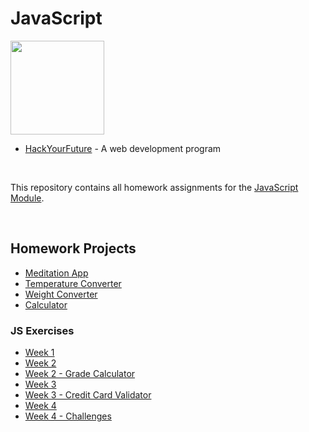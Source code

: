 # JavaScript

<img src="https://upload.wikimedia.org/wikipedia/commons/9/99/Unofficial_JavaScript_logo_2.svg" width="150">

* [HackYourFuture](https://github.com/HackYourFuture) - A web development program

<br/>

This repository contains all homework assignments for the [JavaScript Module](https://github.com/HackYourFuture/JavaScript/).

<br/>

## Homework Projects
* [Meditation App](https://marzfd.github.io/JavaScript/week3/Meditation-App/index.html)
* [Temperature Converter](https://marzfd.github.io/JavaScript/week2/Temperature-Converter/index.html)
* [Weight Converter](https://marzfd.github.io/JavaScript/week2/Weight-Converter/index.html)
* [Calculator](https://marzfd.github.io/JavaScript/week1/Calculator/index.html)

### JS Exercises
* [Week 1](https://github.com/marzfd/JavaScript/tree/main/week1/JS-Exercises)
* [Week 2](https://github.com/marzfd/JavaScript/tree/main/week2/JS-Exercises)
* [Week 2 - Grade Calculator](https://github.com/marzfd/JavaScript/blob/main/week2/Grade-calculator/GradeCalculator.js)
* [Week 3](https://github.com/marzfd/JavaScript/tree/main/week3/JS-Exercises)
* [Week 3 - Credit Card Validator](https://github.com/marzfd/JavaScript/tree/main/week3/Credit_Card_Validator/validateCreditNumber.js)
* [Week 4](https://github.com/marzfd/JavaScript/tree/main/week4/Exercises)
* [Week 4 - Challenges](https://github.com/marzfd/JavaScript/tree/main/week4/Challenges)
